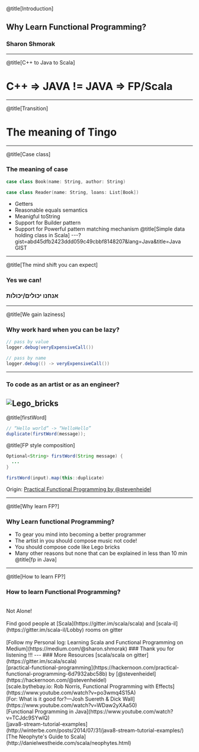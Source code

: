 @title[Introduction]
## Why Learn Functional Programming?

### Sharon Shmorak
---
@title[C++ to Java to Scala]
# C++ => JAVA != JAVA => FP/Scala
---
@title[Transition]
# The meaning of Tingo
---
@title[Case class]
### The meaning of case
```scala
case class Book(name: String, author: String)

case class Reader(name: String, loans: List[Book])
```
* Getters
* Reasonable equals semantics 
* Meanigful toString
* Support for Builder pattern
* Support for Powerful pattern matching mechanism 
@title[Simple data holding class in Scala]
---?gist=abd45dfb2423ddd059c49cbbf8148207&lang=Java&title=Java GIST
---
@title[The mind shift you can expect]
### Yes we can!
### אנחנו יכולים/יכולות
---
@title[We gain laziness]
### Why work hard when you can be lazy?
```java
// pass by value
logger.debug(veryExpensiveCall())
```
```java
// pass by name 
logger.debug(() -> veryExpensiveCall())
```
---
### To code as an artist or as an engineer? 
![Lego_bricks](https://upload.wikimedia.org/wikipedia/commons/thumb/1/19/Lego_bricks.jpg/640px-Lego_bricks.jpg)
---
@title[firstWord]
```java
// “Hello world” -> “HelloHello”
duplicate(firstWord(message));
```
@title[FP style composition]
```java
Optional<String> firstWord(String message) {
  ...
}
```
```java
firstWord(input).map(this::duplicate)
```

Origin: [Practical Functional Programming by @stevenheidel](https://hackernoon.com/practical-functional-programming-6d7932abc58b)

---
@title[Why learn FP?]
### Why Learn functional Programming?
* To gear you mind into becoming a better programmer
* The artist in you should compose music not code! 
* You should compose code like Lego bricks
* Many other reasons but none that can be explained in less than 10 min
@title[fp in Java]
---
@title[How to learn FP?]
### How to learn Functional Programming?
<br>
Not Alone! 
<br>
<br>
Find good people at [Scala](https://gitter.im/scala/scala) and [scala-il](https://gitter.im/scala-il/Lobby) rooms on gitter
<br>
<br>
[Follow my Personal log: Learning Scala and Functional Programming on Medium](https://medium.com/@sharon.shmorak)
### Thank you for listening !!!
---
### More Resources 
[scala/scala on gitter](https://gitter.im/scala/scala)
<br>
[practical-functional-programming](https://hackernoon.com/practical-functional-programming-6d7932abc58b) by [@stevenheidel](https://hackernoon.com/@stevenheidel)
<br>
[scale.bythebay.io: Rob Norris, Functional Programming with Effects](https://www.youtube.com/watch?v=po3wmq4S15A)
<br>
[For: What is it good for?—Josh Suereth & Dick Wall](https://www.youtube.com/watch?v=WDaw2yXAa50)
<br>
[Functional Programming in Java](https://www.youtube.com/watch?v=TCJdc9SYwlQ)
<br>
[java8-stream-tutorial-examples](http://winterbe.com/posts/2014/07/31/java8-stream-tutorial-examples/)
<br>
[The Neophyte's Guide to Scala](http://danielwestheide.com/scala/neophytes.html)
<br>
